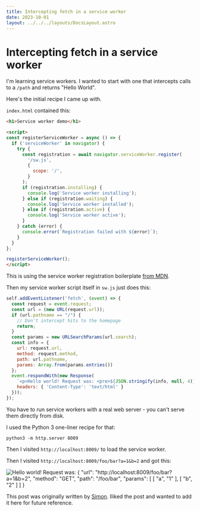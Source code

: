 ```yaml
---
title: Intercepting fetch in a service worker
date: 2023-10-01
layout: ../../../layouts/DocsLayout.astro
---
```




# Intercepting fetch in a service worker

I'm learning service workers. I wanted to start with one that intercepts calls to a `/path` and returns "Hello World".

Here's the initial recipe I came up with.

`index.html` contained this:

```html
<h1>Service worker demo</h1>

<script>
const registerServiceWorker = async () => {
  if ('serviceWorker' in navigator) {
    try {
      const registration = await navigator.serviceWorker.register(
        '/sw.js',
        {
          scope: '/',
        }
      );
      if (registration.installing) {
        console.log('Service worker installing');
      } else if (registration.waiting) {
        console.log('Service worker installed');
      } else if (registration.active) {
        console.log('Service worker active');
      }
    } catch (error) {
      console.error(`Registration failed with ${error}`);
    }
  }
};

registerServiceWorker();
</script>
```
This is using the service worker registration boilerplate [from MDN](https://developer.mozilla.org/en-US/docs/Web/API/Service_Worker_API/Using_Service_Workers#registering_your_worker).

Then my service worker script itself in `sw.js` just does this:

```javascript
self.addEventListener('fetch', (event) => {
  const request = event.request;
  const url = (new URL(request.url));
  if (url.pathname == "/") {
    // Don't intercept hits to the homepage
    return;
  }
  const params = new URLSearchParams(url.search);
  const info = {
    url: request.url,
    method: request.method,
    path: url.pathname,
    params: Array.from(params.entries())
  };
  event.respondWith(new Response(
    `<p>Hello world! Request was: <pre>${JSON.stringify(info, null, 4)}</p>`, {
    headers: { 'Content-Type': 'text/html' }
  }));
});
```
You have to run service workers with a real web server - you can't serve them directly from disk.

I used the Python 3 one-liner recipe for that:

    python3 -m http.server 8009

Then I visited `http://localhost:8009/` to load the service worker.

Then I visited `http://localhost:8009/foo/bar?a=1&b=2` and got this:

<img alt="Hello world! Request was: {
    &quot;url&quot;: &quot;http://localhost:8009/foo/bar?a=1&b=2&quot;,
    &quot;method&quot;: &quot;GET&quot;,
    &quot;path&quot;: &quot;/foo/bar&quot;,
    &quot;params&quot;: [
        [
            &quot;a&quot;,
            &quot;1&quot;
        ],
        [
            &quot;b&quot;,
            &quot;2&quot;
        ]
    ]
}" src="https://user-images.githubusercontent.com/9599/166125219-7820133e-4c9f-4ea2-898b-87b126f07115.png">

This post was originally written by [Simon](https://github.com/simonw). Iliked the post and wanted to add it here for future reference.